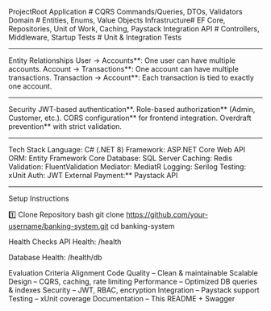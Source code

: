 ProjectRoot
Application # CQRS Commands/Queries, DTOs, Validators
Domain # Entities, Enums, Value Objects
Infrastructure# EF Core, Repositories, Unit of Work, Caching, Paystack Integration
API # Controllers, Middleware, Startup
Tests # Unit & Integration Tests



---

Entity Relationships
User → Accounts**: One user can have multiple accounts.
Account → Transactions**: One account can have multiple transactions.
Transaction → Account**: Each transaction is tied to exactly one account.

---

Security
JWT-based authentication**.
Role-based authorization** (Admin, Customer, etc.).
CORS configuration** for frontend integration.
Overdraft prevention** with strict validation.

---

Tech Stack
Language: C# (.NET 8)
Framework: ASP.NET Core Web API
ORM: Entity Framework Core
Database: SQL Server
Caching: Redis
Validation: FluentValidation
Mediator: MediatR
Logging: Serilog
Testing: xUnit
Auth: JWT
External Payment:** Paystack API

---

Setup Instructions

 1️⃣ Clone Repository
bash
git clone https://github.com/your-username/banking-system.git
cd banking-system



Health Checks
API Health: /health

Database Health: /health/db

Evaluation Criteria Alignment
Code Quality – Clean & maintainable
Scalable Design – CQRS, caching, rate limiting
Performance – Optimized DB queries & indexes
Security – JWT, RBAC, encryption
Integration – Paystack support
Testing – xUnit coverage
Documentation – This README + Swagger


